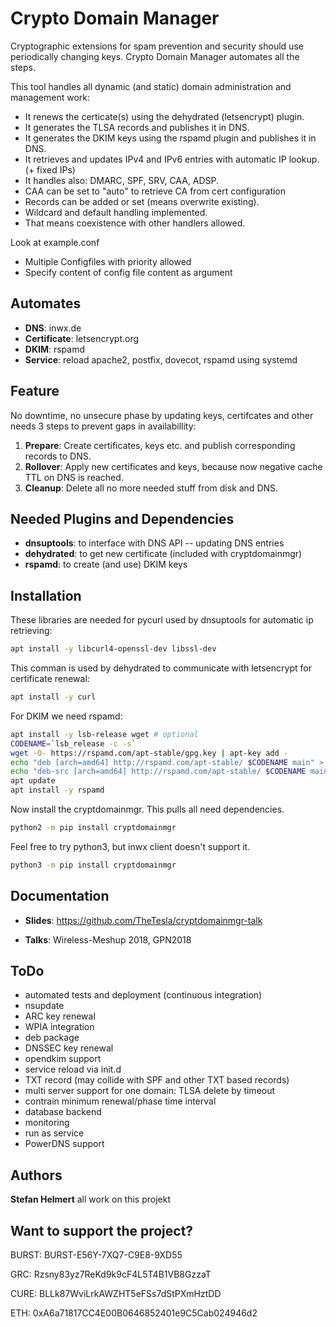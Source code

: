 # Crypto Domain Manager

Cryptographic extensions for spam prevention and security should use periodically changing keys. Crypto Domain Manager automates all the steps.

This tool handles all dynamic (and static) domain administration and management work:

* It renews the certicate(s) using the dehydrated (letsencrypt) plugin.
* It generates the TLSA records and publishes it in DNS.
* It generates the DKIM keys using the rspamd plugin and publishes it in DNS.
* It retrieves and updates IPv4 and IPv6 entries with automatic IP lookup. (+ fixed IPs)
* It handles also: DMARC, SPF, SRV, CAA, ADSP.
* CAA can be set to "auto" to retrieve CA from cert configuration
* Records can be added or set (means overwrite existing).
* Wildcard and default handling implemented.
* That means coexistence with other handlers allowed.

Look at example.conf

* Multiple Configfiles with priority allowed
* Specify content of config file content as argument

## Automates

* **DNS**: inwx.de
* **Certificate**: letsencrypt.org
* **DKIM**: rspamd
* **Service**: reload apache2, postfix, dovecot, rspamd using systemd

## Feature

No downtime, no unsecure phase by updating keys, certifcates and other needs 3 steps to prevent gaps in availabillity:

1. **Prepare**: Create certificates, keys etc. and publish corresponding records to DNS.
2. **Rollover**: Apply new certificates and keys, because now negative cache TTL on DNS is reached.
3. **Cleanup**: Delete all no more needed stuff from disk and DNS.

## Needed Plugins and Dependencies

* **dnsuptools**: to interface with DNS API -- updating DNS entries
* **dehydrated**: to get new certificate (included with cryptdomainmgr)
* **rspamd**: to create (and use) DKIM keys



## Installation

These libraries are needed for pycurl used by dnsuptools for automatic ip retrieving:
```bash
apt install -y libcurl4-openssl-dev libssl-dev
```
This comman is used by dehydrated to communicate with letsencrypt for certificate renewal:
```bash
apt install -y curl
```
For DKIM we need rspamd:
```bash
apt install -y lsb-release wget # optional
CODENAME=`lsb_release -c -s`
wget -O- https://rspamd.com/apt-stable/gpg.key | apt-key add -
echo "deb [arch=amd64] http://rspamd.com/apt-stable/ $CODENAME main" > /etc/apt/sources.list.d/rspamd.list
echo "deb-src [arch=amd64] http://rspamd.com/apt-stable/ $CODENAME main" >> /etc/apt/sources.list.d/rspamd.list
apt update
apt install -y rspamd
```
Now install the cryptdomainmgr. This pulls all need dependencies.
```bash
python2 -m pip install cryptdomainmgr
```
Feel free to try python3, but inwx client doesn't support it.
```bash
python3 -m pip install cryptdomainmgr
```

## Documentation

* **Slides**: https://github.com/TheTesla/cryptdomainmgr-talk

* **Talks**: Wireless-Meshup 2018, GPN2018

## ToDo

* automated tests and deployment (continuous integration)
* nsupdate
* ARC key renewal
* WPIA integration
* deb package
* DNSSEC key renewal
* opendkim support
* service reload via init.d
* TXT record (may collide with SPF and other TXT based records)
* multi server support for one domain: TLSA delete by timeout
* contrain minimum renewal/phase time interval
* database backend
* monitoring
* run as service
* PowerDNS support

## Authors

**Stefan Helmert** all work on this projekt

## Want to support the project?

BURST: BURST-E56Y-7XQ7-C9E8-9XD55

GRC: Rzsny83yz7ReKd9k9cF4L5T4B1VB8GzzaT

CURE: BLLk87WviLrkAWZHT5eFSs7dStPXmHztDD

ETH: 0xA6a71817CC4E00B0646852401e9C5Cab024946d2

